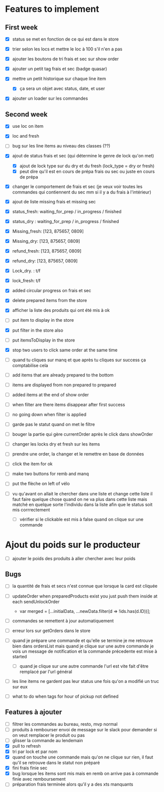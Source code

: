 # Features to implement

## First week

- [x] status se met en fonction de ce qui est dans le store
- [x] trier selon les locs et mettre le loc à 100 s'il n'en a pas
- [x] ajouter les boutons de tri frais et sec sur show order
- [x] ajouter un petit tag frais et sec (badge quasar)
- [x] mettre un petit historique sur chaque line item
  - [x] ça sera un objet avec status, date, et user
- [x] ajouter un loader sur les commandes



## Second week

- [x] use loc on item
- [x] loc and fresh
- [ ] bug sur les line items au niveau des classes (??)
- [x] ajout de status frais et sec (qui détermine le genre de lock qu'on met)
  - [x] ajout de lock type sur du dry et du fresh (lock_type = dry or fresh)
  - [x] peut dire qu'il est en cours de prépa frais ou sec ou juste en cours de prépa
- [x] changer le comportement de frais et sec (je veux voir toutes les commandes qui contiennent du sec mm si il y a du frais à l'intérieur)
- [x] ajout de liste missing frais et missing sec
- [x] status_fresh: waiting_for_prep / in_progress / finished
- [x] status_dry  : waiting_for_prep / in_progress / finished
- [x] Missing_fresh: [123, 875657, 0809]
- [x] Missing_dry: [123, 875657, 0809]
- [x] refund_fresh: [123, 875657, 0809]
- [x] refund_dry: [123, 875657, 0809]
- [x] Lock_dry. : t/f
- [x] lock_fresh: t/f
- [x] added circular progress on frais et sec
- [x] delete prepared items from the store


- [x] afficher la liste des produits qui ont été mis à ok
- [ ] put item to display in the store
- [x] put filter in the store also
- [ ] put itemsToDisplay in the store

- [x] stop two users to click same order at the same time
- [ ] quand tu cliques sur manq et que après tu cliques sur success ça comptabilise cela
- [ ] add items that are already prepared to the bottom
- [ ] items are displayed from non prepared to prepared
- [ ] added items at the end of show order
- [ ] when filter are there items disappear after first success
- [ ] no going down when filter is applied
- [ ] garde pas le statut quand on met le filtre
- [ ] bouger la partie qui gère currentOrder après le click dans showOrder
- [ ] changer les locks dry et fresh sur les items
- [ ] prendre une order, la changer et le remettre en base de données
- [ ] click the item for ok
- [ ] make two buttons for remb and manq
- [ ] put the flèche on left of vélo

- [ ] vu qu'avant on allait le chercher dans une liste et change cette liste il faut faire quelque chose
quand on ne va plus dans cette liste mais matché en quelque sorte l'individu dans la liste afin que le status soit
  mis corrrectement
  - [ ] vérifier si le clickable est mis à false quand on clique sur une commande


# Ajout du poids sur le producteur
- [ ] ajouter le poids des produits à aller chercher avec leur poids

## Bugs
- [ ] la quantité de frais et secs n'est connue que lorsque la card est cliquée
- [ ] updateOrder when preparedProducts exist you just push them inside at each sendUnlockOrder
  - var merged = [...initialData, ...newData.filter(d => !ids.has(d.ID))];
- [ ] commandes se remettent à jour automatiquement
- [ ] erreur lors sur getOrders dans le store

- [ ] quand je prépare une commande et qu'elle se termine je me retrouve bien dans ordersList mais quand je clique sur
une autre commande je vois un message de notification et la commande précedente est mise à started
  - [ ] quand je clique sur une autre commande l'url est vite fait d'être remplacé par l'url général

- [ ] les line items ne gardent pas leur status une fois qu'on a modifié un truc sur eux
- [ ] what to do when tags for hour of pickup not defined






## Features à ajouter

- [ ] filtrer les commandes au bureau, resto, mvp normal
- [ ] produits à rembourser envoi de message sur le slack pour demander si on veut remplacer le produit ou pas
- [ ] glisser la commande au lendemain
- [x] pull to refresh
- [x] tri par lock et par nom
- [x] quand on touche une commande mais qu'on ne clique sur rien, il faut qu'il se retrouve dans le statut non préparé
- [x] fini frais finie sec
- [x] bug lorsque les items sont mis mais en remb on arrive pas à commande finie avec remboursement
- [ ] préparation frais terminée alors qu'il y a des xts manquants
